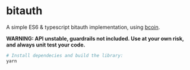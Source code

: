 # bitauth

A simple ES6 & typescript bitauth implementation, using [bcoin](https://github.com/bcoin-org/bcoin).

**WARNING: API unstable, guardrails not included. Use at your own risk, and always unit test your code.**

```bash
# Install dependecies and build the library:
yarn
```

